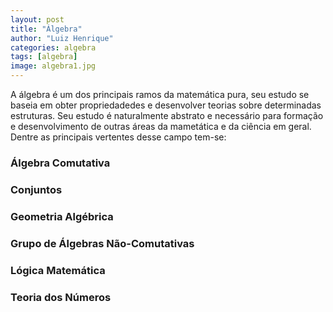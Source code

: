 ```yaml
---
layout: post
title: "Álgebra"
author: "Luiz Henrique"
categories: algebra
tags: [algebra]
image: algebra1.jpg
---
```


A álgebra é um dos principais ramos da matemática pura, seu estudo se baseia em obter propriedadedes e desenvolver teorias sobre determinadas estruturas. Seu estudo é naturalmente abstrato e necessário para formação e desenvolvimento de outras áreas da mametática e da ciência em geral. Dentre as principais vertentes desse campo tem-se:

### Álgebra Comutativa



### Conjuntos


### Geometria Algébrica


### Grupo de Álgebras Não-Comutativas

### Lógica Matemática

 

### Teoria dos Números




